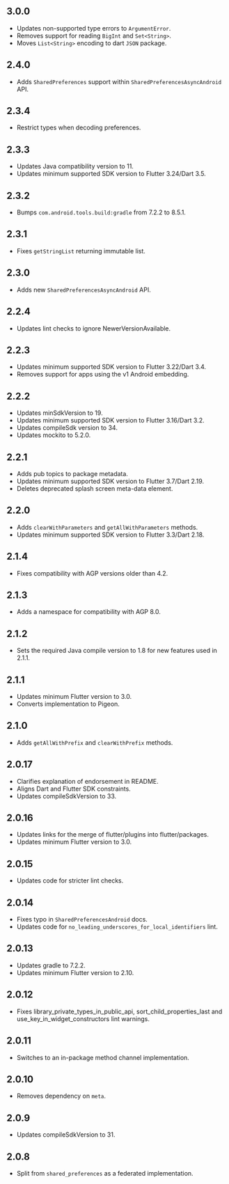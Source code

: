 ## 3.0.0

* Updates non-supported type errors to `ArgumentError`.
* Removes support for reading `BigInt` and `Set<String>`.
* Moves `List<String>` encoding to dart `JSON` package.

## 2.4.0

* Adds `SharedPreferences` support within `SharedPreferencesAsyncAndroid` API.

## 2.3.4

* Restrict types when decoding preferences.

## 2.3.3

* Updates Java compatibility version to 11.
* Updates minimum supported SDK version to Flutter 3.24/Dart 3.5.

## 2.3.2

* Bumps `com.android.tools.build:gradle` from 7.2.2 to 8.5.1.

## 2.3.1

* Fixes `getStringList` returning immutable list.

## 2.3.0

* Adds new `SharedPreferencesAsyncAndroid` API.

## 2.2.4

* Updates lint checks to ignore NewerVersionAvailable.

## 2.2.3

* Updates minimum supported SDK version to Flutter 3.22/Dart 3.4.
* Removes support for apps using the v1 Android embedding.

## 2.2.2

* Updates minSdkVersion to 19.
* Updates minimum supported SDK version to Flutter 3.16/Dart 3.2.
* Updates compileSdk version to 34.
* Updates mockito to 5.2.0.

## 2.2.1

* Adds pub topics to package metadata.
* Updates minimum supported SDK version to Flutter 3.7/Dart 2.19.
* Deletes deprecated splash screen meta-data element.

## 2.2.0

* Adds `clearWithParameters` and `getAllWithParameters` methods.
* Updates minimum supported SDK version to Flutter 3.3/Dart 2.18.

## 2.1.4

* Fixes compatibility with AGP versions older than 4.2.

## 2.1.3

* Adds a namespace for compatibility with AGP 8.0.

## 2.1.2

* Sets the required Java compile version to 1.8 for new features used in 2.1.1.

## 2.1.1

* Updates minimum Flutter version to 3.0.
* Converts implementation to Pigeon.

## 2.1.0

* Adds `getAllWithPrefix` and `clearWithPrefix` methods.

## 2.0.17

* Clarifies explanation of endorsement in README.
* Aligns Dart and Flutter SDK constraints.
* Updates compileSdkVersion to 33.

## 2.0.16

* Updates links for the merge of flutter/plugins into flutter/packages.
* Updates minimum Flutter version to 3.0.

## 2.0.15

* Updates code for stricter lint checks.

## 2.0.14

* Fixes typo in `SharedPreferencesAndroid` docs.
* Updates code for `no_leading_underscores_for_local_identifiers` lint.

## 2.0.13

* Updates gradle to 7.2.2.
* Updates minimum Flutter version to 2.10.

## 2.0.12

* Fixes library_private_types_in_public_api, sort_child_properties_last and use_key_in_widget_constructors
  lint warnings.

## 2.0.11

* Switches to an in-package method channel implementation.

## 2.0.10

* Removes dependency on `meta`.

## 2.0.9

* Updates compileSdkVersion to 31.

## 2.0.8

* Split from `shared_preferences` as a federated implementation.
